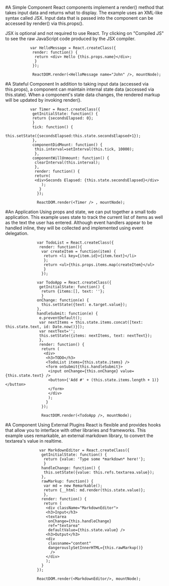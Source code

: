 #A Simple Component
React components implement a render() method that takes input data and returns what to display. The example uses an
XML-like syntax called JSX. Input data that is passed into the component can be accessed by render() via this.props().

JSX is optional and not required to use React. Try clicking on "Compiled JS" to see the raw JavaScript code produced
by the JSX compiler.

               var HelloMessage = React.createClass({
                render: function() {
                 return <div> Hello {this.props.name}</div>;
                 }
                });
                
                ReactDOM.render(<HelloMessage name="John" />, mountNode);
                
#A Stateful Component
In addition to taking input data (accessed via this.props), a component can maintain internal state data (accessed
via this.state). When a component's state data changes, the rendered markup will be updated by invoking render().

               var Timer = React.createClass({
                getInitialState: function() {
                return {secondsElapsed: 0};
                }
                tick: function() {
                 this.setState({secondsElapsed:this.state.secondsElapsed+1});
                },
                componentDidMount: function() {
                 this.interval=setInterval(this.tick, 10000);
                 },
                componentWillUnmount: function() {
                 clearInterval(this.interval);
                 },
                 render: function() {
                 return(
                 <div>Seconds Elapsed: {this.state.secondsElapsed}</div>
                    );
                   }
                  });
                  
                  ReactDOM.render(<Timer /> , mountNode);
                  
#An Application
Using props and state, we can put together a small todo application. This example uses state to track the current list of items
as well as the text the user has entered. Although event handlers appear to be handled inline, they will be collected and
implemented using event delegation.

                  var TodoList = React.createClass({
                   render: function(){
                    var createItem = function(item) {
                     return <li key={item.id}>{item.text}</li>
                     };
                     return <ul>{this.props.items.map(createItem}</ul>
                     }
                    });
                    
                  var TodoApp = React.createClass({
                   getInitialState: function() {
                    return {items:[], text: ''};
                    }
                  onChange: function(e) {
                    this.setState({text: e.target.value});
                  },
                  handleSubmit: function(e) {
                   e.preventDefault();
                   var nextItems = this.state.items.concat([text: this.state.text, id: Date.now()}]);
                   var nextText='';
                   this.setState({items: nextItems, text: nextText});
                   },
                   render: function() {
                    return (
                     <div>
                      <h3>TODO</h3>
                      <TodoList items={this.state.items} />
                      <form onSubmit{this.handleSubmit}>
                       <input onChange={this.onChange} value={this.state.text} />
                       <button>{'Add #' + (this.state.items.length + 1)}</button>
                       </form>
                       </div>
                       );
                      }
                    });
                  
                    ReactDOM.render(<TodoApp />, mountNode);
                    
#A Component Using External Plugins
React is flexible and provides hooks that allow you to interface with other libraries and frameworks. This example
uses remarkable, an external markdown library, to convert the textarea's value in realtime.

                   var MarkdownEditor = React.createClass({
                    getInitialState: function() {
                     return {value: 'Type some *markdown* here!'};
                     }
                    handleChange: function() {
                     this.setState({value: this.refs.textarea.value});
                    },
                    rawMarkup: function() {
                     var md = new Remarkable();
                     return {__html: md.render(this.state.value)};
                     },
                    render: function() {
                     return (
                      <div className="MarkdownEditor">
                      <h3>Input</h3>
                      <textarea
                       onChange={this.handleChange}
                       ref="textarea"
                       defaultValue={this.state.value} />
                      <h3>Output</h3>
                      <div
                       classname="content"
                       dangerouslySetInnerHTML={this.rawMarkup()}
                        />
                      </div>
                      );
                    }
                  });
                  
                  ReactDOM.render(<MarkdownEditor/>, mountNode);
                      
                     
                     
